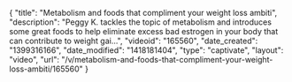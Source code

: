 {
    "title": "Metabolism and foods that compliment your weight loss ambiti",
    "description": "Peggy K. tackles the topic of metabolism and introduces some great foods to help eliminate excess bad estrogen in your body that can contribute to weight gai...",
    "videoid": "165560",
    "date_created": "1399316166",
    "date_modified": "1418181404",
    "type": "captivate",
    "layout": "video",
    "url": "\/v\/metabolism-and-foods-that-compliment-your-weight-loss-ambiti\/165560"
}